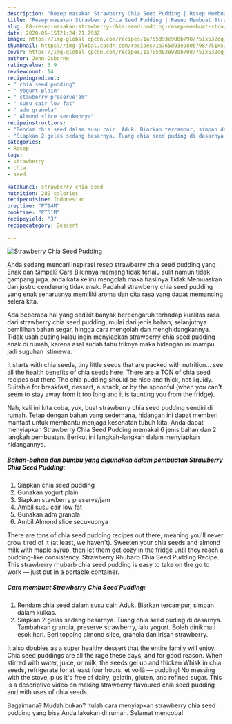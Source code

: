 ```yaml
---
description: "Resep masakan Strawberry Chia Seed Pudding | Resep Membuat Strawberry Chia Seed Pudding Yang Bisa Manjain Lidah"
title: "Resep masakan Strawberry Chia Seed Pudding | Resep Membuat Strawberry Chia Seed Pudding Yang Bisa Manjain Lidah"
slug: 88-resep-masakan-strawberry-chia-seed-pudding-resep-membuat-strawberry-chia-seed-pudding-yang-bisa-manjain-lidah
date: 2020-05-15T21:24:21.793Z
image: https://img-global.cpcdn.com/recipes/1a765d93e980b798/751x532cq70/strawberry-chia-seed-pudding-foto-resep-utama.jpg
thumbnail: https://img-global.cpcdn.com/recipes/1a765d93e980b798/751x532cq70/strawberry-chia-seed-pudding-foto-resep-utama.jpg
cover: https://img-global.cpcdn.com/recipes/1a765d93e980b798/751x532cq70/strawberry-chia-seed-pudding-foto-resep-utama.jpg
author: John Osborne
ratingvalue: 3.9
reviewcount: 14
recipeingredient:
- " chia seed pudding"
- " yogurt plain"
- " stawberry preservejam"
- " susu cair low fat"
- " adm granola"
- " Almond slice secukupnya"
recipeinstructions:
- "Rendam chia seed dalam susu cair. Aduk. Biarkan tercampur, simpan dalam kulkas."
- "Siapkan 2 gelas sedang besarnya. Tuang chia seed puding di dasarnya. Tambahkan granola, preserve strawberry, lalu yogurt. Boleh dinikmati esok hari. Beri topping almond slice, granola dan irisan strawberry."
categories:
- Resep
tags:
- strawberry
- chia
- seed

katakunci: strawberry chia seed 
nutrition: 289 calories
recipecuisine: Indonesian
preptime: "PT14M"
cooktime: "PT51M"
recipeyield: "3"
recipecategory: Dessert

---
```



![Strawberry Chia Seed Pudding](https://img-global.cpcdn.com/recipes/1a765d93e980b798/751x532cq70/strawberry-chia-seed-pudding-foto-resep-utama.jpg)

Anda sedang mencari inspirasi resep strawberry chia seed pudding yang Enak dan Simpel? Cara Bikinnya memang tidak terlalu sulit namun tidak gampang juga. andaikata keliru mengolah maka hasilnya Tidak Memuaskan dan justru cenderung tidak enak. Padahal strawberry chia seed pudding yang enak seharusnya memiliki aroma dan cita rasa yang dapat memancing selera kita.

Ada beberapa hal yang sedikit banyak berpengaruh terhadap kualitas rasa dari strawberry chia seed pudding, mulai dari jenis bahan, selanjutnya pemilihan bahan segar, hingga cara mengolah dan menghidangkannya. Tidak usah pusing kalau ingin menyiapkan strawberry chia seed pudding enak di rumah, karena asal sudah tahu triknya maka hidangan ini mampu jadi suguhan istimewa.

It starts with chia seeds, tiny little seeds that are packed with nutrition… see all the health benefits of chia seeds here. There are a TON of chia seed recipes out there The chia pudding should be nice and thick, not liquidy. Suitable for breakfast, dessert, a snack, or by the spoonful (when you can&#39;t seem to stay away from it too long and it is taunting you from the fridge).


Nah, kali ini kita coba, yuk, buat strawberry chia seed pudding sendiri di rumah. Tetap dengan bahan yang sederhana, hidangan ini dapat memberi manfaat untuk membantu menjaga kesehatan tubuh kita. Anda dapat menyiapkan Strawberry Chia Seed Pudding memakai 6 jenis bahan dan 2 langkah pembuatan. Berikut ini langkah-langkah dalam menyiapkan hidangannya.

<!--inarticleads1-->

##### Bahan-bahan dan bumbu yang digunakan dalam pembuatan Strawberry Chia Seed Pudding:

1. Siapkan  chia seed pudding
1. Gunakan  yogurt plain
1. Siapkan  stawberry preserve/jam
1. Ambil  susu cair low fat
1. Gunakan  adm granola
1. Ambil  Almond slice secukupnya


There are tons of chia seed pudding recipes out there, meaning you&#39;ll never grow tired of it (at least, we haven&#39;t). Sweeten your chia seeds and almond milk with maple syrup, then let them get cozy in the fridge until they reach a pudding-like consistency. Strawberry Rhubarb Chia Seed Pudding Recipe. This strawberry rhubarb chia seed pudding is easy to take on the go to work — just put in a portable container. 

<!--inarticleads2-->

##### Cara membuat Strawberry Chia Seed Pudding:

1. Rendam chia seed dalam susu cair. Aduk. Biarkan tercampur, simpan dalam kulkas.
1. Siapkan 2 gelas sedang besarnya. Tuang chia seed puding di dasarnya. Tambahkan granola, preserve strawberry, lalu yogurt. Boleh dinikmati esok hari. Beri topping almond slice, granola dan irisan strawberry.


It also doubles as a super healthy dessert that the entire family will enjoy. Chia seed puddings are all the rage these days, and for good reason. When stirred with water, juice, or milk, the seeds gel up and thicken Whisk in chia seeds, refrigerate for at least four hours, et voilà — pudding! No messing with the stove, plus it&#39;s free of dairy, gelatin, gluten, and refined sugar. This is a descriptive video on making strawberry flavoured chia seed pudding and with uses of chia seeds. 

Bagaimana? Mudah bukan? Itulah cara menyiapkan strawberry chia seed pudding yang bisa Anda lakukan di rumah. Selamat mencoba!
